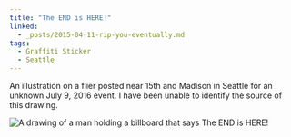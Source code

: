 ```yaml
---
title: "The END is HERE!"
linked:
  - _posts/2015-04-11-rip-you-eventually.md
tags:
  - Graffiti Sticker
  - Seattle
---
```


An illustration on a flier posted near 15th and Madison in Seattle for an unknown July 9, 2016 event. I have been unable to identify the source of this drawing.

![A drawing of a man holding a billboard that says The END is HERE!](/assets/images/2016/2016-09-03-the-end-is-here-smaller.jpg)